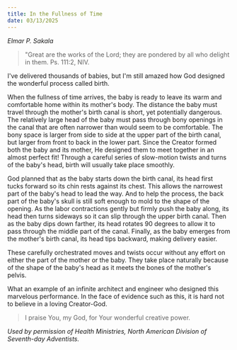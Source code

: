 ```yaml
---
title: In the Fullness of Time
date: 03/13/2025
---
```


_Elmar P. Sakala_

> <p></p>
> "Great are the works of the Lord; they are pondered by all who delight in them. Ps. 111:2, NIV.

I've delivered thousands of babies, but I'm still amazed how God designed the wonderful process called birth.

When the fullness of time arrives, the baby is ready to leave its warm and comfortable home within its mother's body. The distance the baby must travel through the mother's birth canal is short, yet potentially dangerous. The relatively large head of the baby must pass through bony openings in the canal that are often narrower than would seem to be comfortable. The bony space is larger from side to side at the upper part of the birth canal, but larger from front to back in the lower part. Since the Creator formed both the baby and its mother, He designed them to meet together in an almost perfect fit! Through a careful series of slow-motion twists and turns of the baby's head, birth will usually take place smoothly.

God planned that as the baby starts down the birth canal, its head first tucks forward so its chin rests against its chest. This allows the narrowest part of the baby's head to lead the way. And to help the process, the back part of the baby's skull is still soft enough to mold to the shape of the opening. As the labor contractions gently but firmly push the baby along, its head then turns sideways so it can slip through the upper birth canal. Then as the baby dips down farther, its head rotates 90 degrees to allow it to pass through the middle part of the canal. Finally, as the baby emerges from the mother's birth canal, its head tips backward, making delivery easier.

These carefully orchestrated moves and twists occur without any effort on either the part of the mother or the baby. They take place naturally because of the shape of the baby's head as it meets the bones of the mother's pelvis.

What an example of an infinite architect and engineer who designed this marvelous performance. In the face of evidence such as this, it is hard not to believe in a loving Creator-God.

> <callout></callout>
> I praise You, my God, for Your wonderful creative power.

_Used by permission of Health Ministries, North American Division of Seventh-day Adventists._